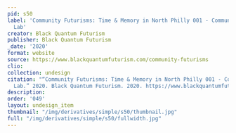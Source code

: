 ```yaml
---
pid: s50
label: 'Community Futurisms: Time & Memory in North Philly 001 - Community Futures
  Lab'
creator: Black Quantum Futurism
publisher: Black Quantum Futurism
_date: '2020'
format: website
source: https://www.blackquantumfuturism.com/community-futurisms
clio:
collection: undesign
citation: "“Community Futurisms: Time & Memory in North Philly 001 - Community Futures
  Lab.” 2020. Black Quantum Futurism. 2020. https://www.blackquantumfuturism.com/community-futurisms.\n"
description:
order: '049'
layout: undesign_item
thumbnail: "/img/derivatives/simple/s50/thumbnail.jpg"
full: "/img/derivatives/simple/s50/fullwidth.jpg"
---
```

